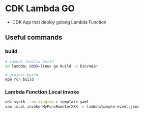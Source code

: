 # CDK Lambda GO

- CDK App that deploy golang Lambda Function 

## Useful commands

### build

```zsh
# lambda functio build
cd lambda; GOOS=linux go build -o bin/main

# project build
npm run build
```

### Lambda Function Local invoke

```zsh
cdk synth --no-staging > template.yaml
sam local invoke MyFuncHandlerXXX -e lambda/sample-event.json
```